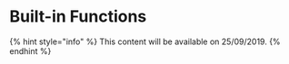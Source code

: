 # Built-in Functions

{% hint style="info" %}
This content will be available on 25/09/2019.
{% endhint %}

